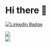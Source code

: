 # Hi there 👋

[![Linkedin Badge](https://img.shields.io/badge/-LinkedIn-blue?style=flat-square&logo=Linkedin&logoColor=white&link=https://www.linkedin.com/in/guilhermeemanuelpires/)](https://www.linkedin.com/in/guilhermeemanuelpires/)

<a>
  <img align="center" src="https://github-readme-stats.vercel.app/api?username=guilhermeemanuelpires&show_icons=true&theme=radical&layout=compact" />
</a>
<br/>
<a>
  <img align="center" src="https://github-readme-stats.vercel.app/api/top-langs/?username=guilhermeemanuelpires&show_icons=true&theme=radical&layout=compact" />
</a>

<!--
**guilhermeemanuelpires/guilhermeemanuelpires** is a ✨ _special_ ✨ repository because its `README.md` (this file) appears on your GitHub profile.

Here are some ideas to get you started:

- 🔭 I’m currently working on ...
- 🌱 I’m currently learning ...
- 👯 I’m looking to collaborate on ...
- 🤔 I’m looking for help with ...
- 💬 Ask me about ...
- 📫 How to reach me: ...
- 😄 Pronouns: ...
- ⚡ Fun fact: ...
-->
